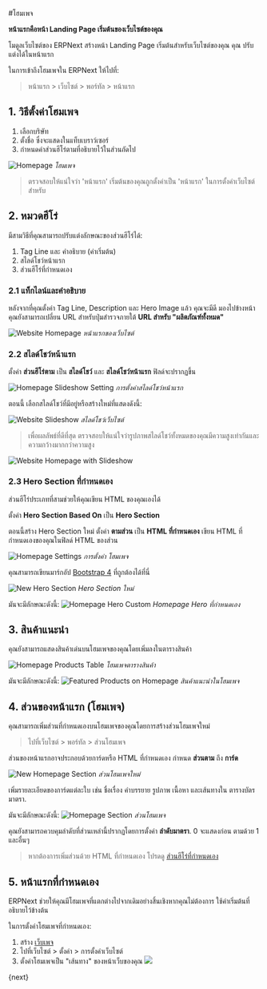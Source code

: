 <!-- add-breadcrumbs -->
#โฮมเพจ

**หน้าแรกคือหน้า Landing Page เริ่มต้นของเว็บไซต์ของคุณ**

โมดูลเว็บไซต์ของ ERPNext สร้างหน้า Landing Page เริ่มต้นสำหรับเว็บไซต์ของคุณ คุณ
ปรับแต่งได้ในหน้าแรก

ในการเข้าถึงโฮมเพจใน ERPNext ให้ไปที่:

> หน้าแรก > เว็บไซต์ > พอร์ทัล > หน้าแรก

## 1. วิธีตั้งค่าโฮมเพจ
1. เลือกบริษัท
1. ตั้งชื่อ ซึ่งจะแสดงในแท็บเบราว์เซอร์
1. กำหนดค่าส่วนฮีโร่ตามที่อธิบายไว้ในส่วนถัดไป

![Homepage](/docs/assets/img/website/homepage.png)
*โฮมเพจ*

> ตรวจสอบให้แน่ใจว่า 'หน้าแรก' เริ่มต้นของคุณถูกตั้งค่าเป็น 'หน้าแรก' ในการตั้งค่าเว็บไซต์สำหรับ

## 2. หมวดฮีโร่

มีสามวิธีที่คุณสามารถปรับแต่งลักษณะของส่วนฮีโร่ได้:

1. Tag Line และ คำอธิบาย (ค่าเริ่มต้น)
1. สไลด์โชว์หน้าแรก
1. ส่วนฮีโร่ที่กำหนดเอง

### 2.1 แท็กไลน์และคำอธิบาย

หลังจากที่คุณตั้งค่า Tag Line, Description และ Hero Image แล้ว คุณจะมีดี
มองไปข้างหน้า คุณยังสามารถเปลี่ยน URL สำหรับปุ่มสำรวจภายใต้ **URL สำหรับ "ผลิตภัณฑ์ทั้งหมด"**

![Website Homepage](/docs/assets/img/website/website-homepage.png)
*หน้าแรกของเว็บไซต์*


### 2.2 สไลด์โชว์หน้าแรก

ตั้งค่า **ส่วนฮีโร่ตาม** เป็น **สไลด์โชว์** และ **สไลด์โชว์หน้าแรก**
ฟิลด์จะปรากฏขึ้น

![Homepage Slideshow Setting](/docs/assets/img/website/homepage-slideshow-setting.png)
*การตั้งค่าสไลด์โชว์หน้าแรก*

ตอนนี้ เลือกสไลด์โชว์ที่มีอยู่หรือสร้างใหม่ที่แสดงดังนี้:

![Website Slideshow](/docs/assets/img/website/website-slideshow.png)
*สไลด์โชว์เว็บไซต์*

> เพื่อผลลัพธ์ที่ดีที่สุด ตรวจสอบให้แน่ใจว่ารูปภาพสไลด์โชว์ทั้งหมดของคุณมีความสูงเท่ากันและ
> ความกว้างมากกว่าความสูง

![Website Homepage with Slideshow](/docs/assets/img/website/website-homepage-slideshow.gif)

### 2.3 Hero Section ที่กำหนดเอง

ส่วนฮีโร่ประเภทที่สามช่วยให้คุณเขียน HTML ของคุณเองได้

ตั้งค่า **Hero Section Based On** เป็น **Hero Section**

ตอนนี้สร้าง Hero Section ใหม่ ตั้งค่า **ตามส่วน** เป็น **HTML ที่กำหนดเอง**
เขียน HTML ที่กำหนดเองของคุณในฟิลด์ HTML ของส่วน

![Homepage Settings](/docs/assets/img/website/homepage-hero-custom.png)
*การตั้งค่า โฮมเพจ*

คุณสามารถเขียนมาร์กอัป [Bootstrap 4](https://getbootstrap.com/docs/4.3/getting-started/introduction/) ที่ถูกต้องได้ที่นี่

![New Hero Section](/docs/assets/img/website/hero-custom.png)
*Hero Section ใหม่*

มันจะมีลักษณะดังนี้:
![Homepage Hero Custom](/docs/assets/img/website/website-homepage-custom.png)
*Homepage Hero ที่กำหนดเอง*

## 3. สินค้าแนะนำ

คุณยังสามารถแสดงสินค้าเด่นบนโฮมเพจของคุณโดยเพิ่มลงในตารางสินค้า

![Homepage Products Table](/docs/assets/img/website/homepage-featured-products.png)
*โฮมเพจตารางสินค้า*

มันจะมีลักษณะดังนี้:
![Featured Products on Homepage](/docs/assets/img/website/website-featured-products.png)
*สินค้าแนะนำในโฮมเพจ*

## 4. ส่วนของหน้าแรก (โฮมเพจ)

คุณสามารถเพิ่มส่วนที่กำหนดเองบนโฮมเพจของคุณโดยการสร้างส่วนโฮมเพจใหม่

> ไปที่เว็บไซต์ > พอร์ทัล > ส่วนโฮมเพจ

ส่วนของหน้าแรกอาจประกอบด้วยการ์ดหรือ HTML ที่กำหนดเอง กำหนด **ส่วนตาม**
ถึง **การ์ด**

![New Homepage Section](/docs/assets/img/website/new-homepage-section.png)
*ส่วนโฮมเพจใหม่*

เพิ่มรายละเอียดของการ์ดแต่ละใบ เช่น ชื่อเรื่อง คำบรรยาย รูปภาพ เนื้อหา และเส้นทางใน
ตารางบัตรมาตรา.

มันจะมีลักษณะดังนี้:
![Homepage Section](/docs/assets/img/website/homepage-section.png)
*ส่วนโฮมเพจ*

คุณยังสามารถควบคุมลำดับที่ส่วนเหล่านี้ปรากฏโดยการตั้งค่า
**ลำดับมาตรา**. 0 จะแสดงก่อน ตามด้วย 1 และอื่นๆ

> หากต้องการเพิ่มส่วนด้วย HTML ที่กำหนดเอง โปรดดู [ส่วนฮีโร่ที่กำหนดเอง](#23-ส่วนฮีโร่ที่กำหนดเอง)

## 5. หน้าแรกที่กำหนดเอง

ERPNext ช่วยให้คุณมีโฮมเพจที่แตกต่างไปจากเดิมอย่างสิ้นเชิงหากคุณไม่ต้องการ
ใช้ค่าเริ่มต้นที่อธิบายไว้ข้างต้น

ในการตั้งค่าโฮมเพจที่กำหนดเอง:

1. สร้าง [เว็บเพจ](/docs/user/manual/th/website/web-page)
1. ไปที่เว็บไซต์ > ตั้งค่า > การตั้งค่าเว็บไซต์
1. ตั้งค่าโฮมเพจเป็น "เส้นทาง" ของหน้าเว็บของคุณ
   ![](/docs/assets/img/website/custom-homepage.png)

{next}
